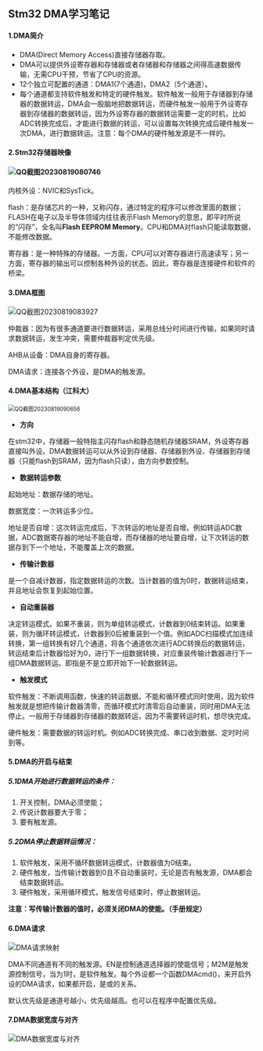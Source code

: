 ## Stm32 DMA学习笔记

#### 1.DMA简介

- DMA(Direct Memory Access)直接存储器存取。
- DMA可以提供外设寄存器和存储器或者存储器和存储器之间得高速数据传输，无需CPU干预，节省了CPU的资源。
- 12个独立可配置的通道：DMA1(7个通道)，DMA2（5个通道）。
- 每个通道都支持软件触发和特定的硬件触发。软件触发一般用于存储器到存储器的数据转运，DMA会一股脑地把数据转运，而硬件触发一般用于外设寄存器到存储器的数据转运，因为外设寄存器的数据转运需要一定的时机，比如ADC转换完成后，才能进行数据的转运，可以设置每次转换完成后硬件触发一次DMA，进行数据转运。注意：每个DMA的硬件触发源是不一样的。

#### 2.Stm32存储器映像

#### <img src="https://raw.githubusercontent.com/yyhlovehh/yyhlovehh.github.io/master/202308190810277.png" alt="QQ截图20230819080746"  />

内核外设：NVIC和SysTick。

flash：是存储芯片的一种，又称闪存，通过特定的程序可以修改里面的数据；FLASH在电子以及半导体领域内往往表示Flash Memory的意思，即平时所说的“闪存”，全名叫**Flash EEPROM Memory**。CPU和DMA对flash只能读取数据，不能修改数据。

寄存器：是一种特殊的存储器。一方面，CPU可以对寄存器进行高速读写；另一方面，寄存器的输出可以控制各种外设的状态。因此，寄存器是连接硬件和软件的桥梁。

#### 3.DMA框图

![QQ截图20230819083927](https://raw.githubusercontent.com/yyhlovehh/yyhlovehh.github.io/master/202308190840283.png)

仲裁器：因为有很多通道要进行数据转运，采用总线分时间进行传输，如果同时请求数据转运，发生冲突，需要仲裁器判定优先级。

AHB从设备：DMA自身的寄存器。

DMA请求：连接各个外设，是DMA的触发源。

#### 4.DMA基本结构（江科大）

<img src="https://raw.githubusercontent.com/yyhlovehh/yyhlovehh.github.io/master/202308190907009.png" alt="QQ截图20230819090656" style="zoom:80%;" />

- **方向**

在stm32中，存储器一般特指主闪存flash和静态随机存储器SRAM，外设寄存器直接叫外设。DMA数据转运可以从外设到存储器、存储器到外设、存储器到存储器（只能flash到SRAM，因为flash只读），由方向参数控制。

- **数据转运参数**

起始地址：数据存储的地址。

数据宽度：一次转运多少位。

地址是否自增：这次转运完成后，下次转运的地址是否自增。例如转运ADC数据，ADC数据寄存器的地址不能自增，而存储器的地址要自增，让下次转运的数据存到下一个地址，不能覆盖上次的数据。

- **传输计数器**

是一个自减计数器，指定数据转运的次数。当计数器的值为0时，数据转运结束，并且地址会恢复到起始位置。

- **自动重装器**

决定转运模式。如果不重装，则为单组转运模式，计数器到0结束转运。如果重装，则为循环转运模式，计数器到0后被重装到一个值。例如ADC扫描模式加连续转换，第一组转换有好几个通道，将各个通道依次进行ADC转换后的数据转运，转运结束后计数器恰好为0，进行下一组数据转换，对应重装传输计数器进行下一组DMA数据转运。即指是不是立即开始下一轮数据转运。

- **触发模式**

软件触发：不断调用函数，快速的转运数据。不能和循环模式同时使用，因为软件触发就是想把传输计数器清零，而循环模式时清零后自动重装，同时用DMA无法停止。一般用于存储器到存储器的数据转运，因为不需要转运时机，想尽快完成。

硬件触发：需要数据的转运时机。例如ADC转换完成、串口收到数据、定时时间到等。

#### 5.DMA的开启与结束

##### 5.1DMA开始进行数据转运的条件：

1. 开关控制，DMA必须使能；
2. 传说计数器要大于零；
3. 要有触发源。

##### 5.2DMA停止数据转运情况：

1. 软件触发，采用不循环数据转运模式，计数器值为0结束。
2. 硬件触发，当传输计数器到0且不自动重装时，无论是否有触发源，DMA都会结束数据转运。
3. 硬件触发，采用循环模式，触发信号结束时，停止数据转运。

**注意：写传输计数器的值时，必须关闭DMA的使能。（手册规定）**

#### 6.DMA请求

![DMA请求映射](https://raw.githubusercontent.com/yyhlovehh/yyhlovehh.github.io/master/202308190946221.png)

DMA不同通道有不同的触发源。EN是控制通道选择器的使能信号；M2M是触发源控制信号，当为1时，是软件触发。每个外设都一个函数DMAcmd()，来开启外设的DMA请求，如果都开启，是或的关系。

默认优先级是通道号越小，优先级越高。也可以在程序中配置优先级。

#### 7.DMA数据宽度与对齐

![DMA数据宽度与对齐](https://raw.githubusercontent.com/yyhlovehh/yyhlovehh.github.io/master/202308190955701.png)


